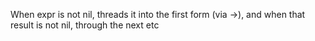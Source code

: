 When expr is not nil, threads it into the first form (via ->),
  and when that result is not nil, through the next etc